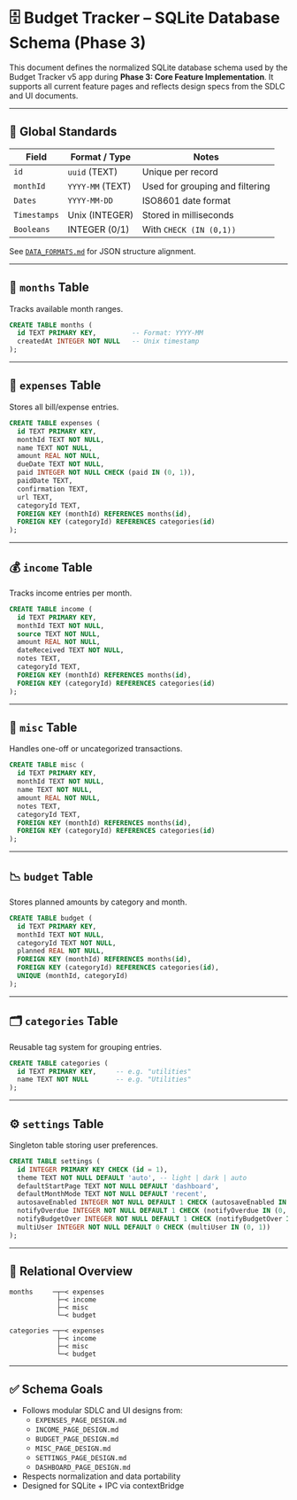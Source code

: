 
# 🗄️ Budget Tracker – SQLite Database Schema (Phase 3)

This document defines the normalized SQLite database schema used by the Budget Tracker v5 app during **Phase 3: Core Feature Implementation**. It supports all current feature pages and reflects design specs from the SDLC and UI documents.

---

## 🧱 Global Standards

| Field         | Format / Type      | Notes                                 |
|---------------|--------------------|---------------------------------------|
| `id`          | `uuid` (TEXT)      | Unique per record                     |
| `monthId`     | `YYYY-MM` (TEXT)   | Used for grouping and filtering       |
| `Dates`       | `YYYY-MM-DD`       | ISO8601 date format                   |
| `Timestamps`  | Unix (INTEGER)     | Stored in milliseconds                |
| `Booleans`    | INTEGER (0/1)      | With `CHECK (IN (0,1))`               |

See [`DATA_FORMATS.md`](./DATA_FORMATS.md) for JSON structure alignment.

---

## 📅 `months` Table

Tracks available month ranges.

```sql
CREATE TABLE months (
  id TEXT PRIMARY KEY,         -- Format: YYYY-MM
  createdAt INTEGER NOT NULL   -- Unix timestamp
);
```

---

## 📁 `expenses` Table

Stores all bill/expense entries.

```sql
CREATE TABLE expenses (
  id TEXT PRIMARY KEY,
  monthId TEXT NOT NULL,
  name TEXT NOT NULL,
  amount REAL NOT NULL,
  dueDate TEXT NOT NULL,
  paid INTEGER NOT NULL CHECK (paid IN (0, 1)),
  paidDate TEXT,
  confirmation TEXT,
  url TEXT,
  categoryId TEXT,
  FOREIGN KEY (monthId) REFERENCES months(id),
  FOREIGN KEY (categoryId) REFERENCES categories(id)
);
```

---

## 💰 `income` Table

Tracks income entries per month.

```sql
CREATE TABLE income (
  id TEXT PRIMARY KEY,
  monthId TEXT NOT NULL,
  source TEXT NOT NULL,
  amount REAL NOT NULL,
  dateReceived TEXT NOT NULL,
  notes TEXT,
  categoryId TEXT,
  FOREIGN KEY (monthId) REFERENCES months(id),
  FOREIGN KEY (categoryId) REFERENCES categories(id)
);
```

---

## 🧾 `misc` Table

Handles one-off or uncategorized transactions.

```sql
CREATE TABLE misc (
  id TEXT PRIMARY KEY,
  monthId TEXT NOT NULL,
  name TEXT NOT NULL,
  amount REAL NOT NULL,
  notes TEXT,
  categoryId TEXT,
  FOREIGN KEY (monthId) REFERENCES months(id),
  FOREIGN KEY (categoryId) REFERENCES categories(id)
);
```

---

## 📉 `budget` Table

Stores planned amounts by category and month.

```sql
CREATE TABLE budget (
  id TEXT PRIMARY KEY,
  monthId TEXT NOT NULL,
  categoryId TEXT NOT NULL,
  planned REAL NOT NULL,
  FOREIGN KEY (monthId) REFERENCES months(id),
  FOREIGN KEY (categoryId) REFERENCES categories(id),
  UNIQUE (monthId, categoryId)
);
```

---

## 🗂️ `categories` Table

Reusable tag system for grouping entries.

```sql
CREATE TABLE categories (
  id TEXT PRIMARY KEY,     -- e.g. "utilities"
  name TEXT NOT NULL       -- e.g. "Utilities"
);
```

---

## ⚙️ `settings` Table

Singleton table storing user preferences.

```sql
CREATE TABLE settings (
  id INTEGER PRIMARY KEY CHECK (id = 1),
  theme TEXT NOT NULL DEFAULT 'auto', -- light | dark | auto
  defaultStartPage TEXT NOT NULL DEFAULT 'dashboard',
  defaultMonthMode TEXT NOT NULL DEFAULT 'recent',
  autosaveEnabled INTEGER NOT NULL DEFAULT 1 CHECK (autosaveEnabled IN (0, 1)),
  notifyOverdue INTEGER NOT NULL DEFAULT 1 CHECK (notifyOverdue IN (0, 1)),
  notifyBudgetOver INTEGER NOT NULL DEFAULT 1 CHECK (notifyBudgetOver IN (0, 1)),
  multiUser INTEGER NOT NULL DEFAULT 0 CHECK (multiUser IN (0, 1))
);
```

---

## 🔄 Relational Overview

```
months     ─┬─< expenses
            ├─< income
            ├─< misc
            └─< budget

categories ─┬─< expenses
            ├─< income
            ├─< misc
            └─< budget
```

---

## ✅ Schema Goals

- Follows modular SDLC and UI designs from:
  - `EXPENSES_PAGE_DESIGN.md`
  - `INCOME_PAGE_DESIGN.md`
  - `BUDGET_PAGE_DESIGN.md`
  - `MISC_PAGE_DESIGN.md`
  - `SETTINGS_PAGE_DESIGN.md`
  - `DASHBOARD_PAGE_DESIGN.md`
- Respects normalization and data portability
- Designed for SQLite + IPC via contextBridge
